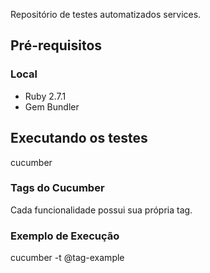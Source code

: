 
Repositório de testes automatizados services.

## Pré-requisitos

### Local
- Ruby 2.7.1
- Gem Bundler

## Executando os testes
cucumber
### Tags do Cucumber
Cada funcionalidade possui sua própria tag. 

### Exemplo de Execução

cucumber -t @tag-example
